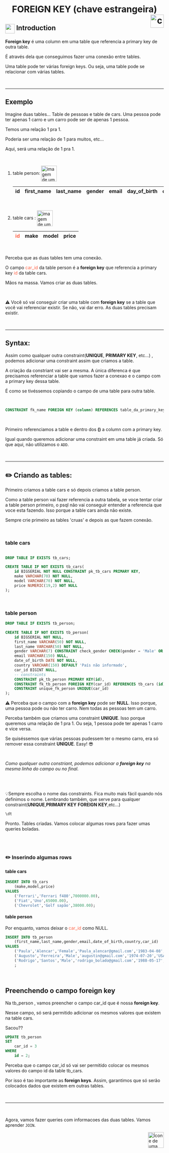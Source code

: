 <h1 align="center"; style="color:">FOREIGN KEY (chave estrangeira) <img src="https://cdn-icons-png.flaticon.com/512/1011/1011870.png" alt="chave vermelha e amarela" width="42px" align="right"></h1> 

## <img src="https://cdn-icons-png.flaticon.com/512/2471/2471007.png" align="top"  width="30px"> Introduction

<strong>Foreign key</strong> é uma column em uma table que referencia a primary key de outra table.

É através dela que conseguimos fazer uma conexão entre tables.


Uma table pode ter várias foreign keys. Ou seja, uma table pode se relacionar com várias tables.

<br>
<hr>


## Exemplo

Imagine duas tables... Table de pessoas e table de cars. Uma pessoa pode ter apenas 1 carro e um carro pode ser de apenas 1 pessoa.

Temos uma relação 1 pra 1.

Poderia ser uma relação de 1 para muitos, etc...

Aqui, será uma relação de 1 pra 1.

<br>

1. table person: <img src="https://cdn-icons-png.flaticon.com/512/3280/3280979.png" alt="imagem de um grupo de pessoas" width="50px" align="center">

    |id|first_name|last_name|gender|email|day_of_birth|country|<span style="color:tomato">car_id</span>|
    |---|---|---|---|---|---|---|---|

<br>



2. table cars : <img src="https://cdn-icons-png.flaticon.com/512/3774/3774278.png" alt="imagem de um grupo de pessoas" width="50px" align="center">

    |<span style="color:tomato">id</span>|make|model|price|
    |---|---|---|---|


<br>

Perceba que as duas tables tem uma conexão.

O campo <span style="color:tomato">car_id</span> da table person é a **foreign key** que referencia a primary key  <span style="color:tomato">id</span> da table cars.
<br>



Mãos na massa. Vamos criar as duas tables.

<br>


:warning: Você só vai conseguir criar uma table com **foreign key** se a table que você vai referenciar existir. Se não, vai dar erro. As duas tables precisam existir.

<br>
<hr>





## Syntax:

Assim como qualquer outra constraint(**UNIQUE**, **PRIMARY KEY**, etc...) , podemos adicionar uma constraint assim que criamos a table.


A criação da constriant vai ser a mesma. A única diferenca é que precisamos referenciar a table que vamos fazer a conexao e o campo com a primary key dessa table.


É como se tivéssemos copiando o campo de uma table para outra table.

<br>

```sql
CONSTRAINT fk_name FOREIGN KEY (column) REFERENCES table_da_primary_key (column_da_primary_key);
```

<br>

Primeiro referenciamos a table e dentro dos **()** a column com a primary key.

Igual quando queremos adicionar uma constraint em uma table já criada. Só que aqui, não utilizamos o `ADD`.

<br>
<hr>

## :pencil2: Criando as tables:
Primeiro criamos a table cars e só depois criamos a table person.

Como a table person vai fazer referencia a outra tabela, se voce tentar criar a table person primeiro, o psql não vai conseguir entender a referencia que voce esta fazendo. Isso porque a table cars ainda não existe.

Sempre crie primeiro as tables 'cruas' e depois as que fazem conexão.

<br>

### table cars

```sql

DROP TABLE IF EXISTS tb_cars;

CREATE TABLE IF NOT EXISTS tb_cars(
    id BIGSERIAL NOT NULL CONSTRAINT pk_tb_cars PRIMARY KEY,
    make VARCHAR(70) NOT NULL,
    model VARCHAR(70) NOT NULL,
    price NUMERIC(19,2) NOT NULL
);
```

<br>

### table person

```sql
DROP TABLE IF EXISTS tb_person;

CREATE TABLE IF NOT EXISTS tb_person(
    id BIGSERIAL NOT NULL,
    first_name VARCHAR(50) NOT NULL,
    last_name VARCHAR(50) NOT NULL,
    gender VARCHAR(7) CONSTRAINT check_gender CHECK(gender = 'Male' OR gender = 'Female'),
    email VARCHAR(150) NULL,
    date_of_birth DATE NOT NULL,
    country VARCHAR(150) DEFAULT 'País não informado',
    car_id BIGINT NULL,
    -- constraints
    CONSTRAINT pk_tb_person PRIMARY KEY(id),
    CONSTRAINT fk_tb_person FOREIGN KEY(car_id) REFERENCES tb_cars (id),
    CONSTRAINT unique_fk_person UNIQUE(car_id)
);
```

:warning: Perceba que o campo com a **foreign key** pode ser **NULL**. Isso porque, uma pessoa pode ou não ter carro. Nem todas as pessoas tem um carro.

Perceba também que criamos uma constraint **UNIQUE**. Isso porque queremos uma relação de 1 pra 1. Ou seja, 1 pessoa pode ter apenas 1 carro e vice versa.

Se quiséssemos que várias pessoas pudessem ter o mesmo carro, era só remover essa constraint **UNIQUE**. Easy! :sunglasses:

<br>

*Como qualquer outra constriant, podemos adicionar a **foreign key** na mesma linha do campo ou no final.*

<br>
<br>



💡Sempre escolha o nome das constraints. Fica muito mais fácil quando nós definimos o nome. Lembrando também, que serve para qualquer constraint(**UNIQUE**,**PRIMARY KEY** **FOREIGN KEY**,etc...)


```sql
\dt
```

Pronto. Tables criadas. Vamos colocar algumas rows para fazer umas queries boladas.

<br>
<br>

### :pencil2: Inserindo algumas rows

#### table cars

```sql
INSERT INTO tb_cars
    (make,model,price)
VALUES
    ('Ferrari','Ferrari f480',7000000.00),
    ('Fiat','Uno',65000.00),
    ('Chevrolet','Golf sapão',38000.00);
```

#### table person

Por enquanto, vamos deixar o <span style="color:tomato">car_id</span> como NULL.
```sql
INSERT INTO tb_person
    (first_name,last_name,gender,email,date_of_birth,country,car_id)
VALUES
    ('Paula','Alencar','Female','Paula_alencar@gmail.com','1983-04-08','Germany',NULL),
    ('Augusto','Ferreira','Male','augustin@gmail.com','1974-07-20','USA',NULL),
    ('Rodrigo','Santos','Male','rodrigo_bolado@gmail.com','1988-05-17','France',NULL)
    ;
```

<br>

## Preenchendo o campo foreign key

Na tb_person , vamos preencher o campo car_id que é nossa **foreign key**.

Nesse campo, só será permitido adicionar os mesmos valores que existem na table cars.

Sacou??


```sql
UPDATE tb_person 
SET
    car_id = 3 
WHERE
    id = 2;
```

Perceba que o campo car_id só vai ser permitido colocar os mesmos valores do campo id da table tb_cars.

Por isso é tao importante as **foreign keys**. Assim, garantimos que só serão colocados dados que existem em outras tables.

<br>
<hr>

<br>

Agora, vamos fazer queries com informacoes das duas tables. Vamos aprender `JOIN`.  


<!-- Botão para o próximo resumo em ordem sequêncial -->
<a href="https://github.com/lGabrielDev/06.postgreSQL/blob/main/2.praticando/20.join.md"><img alt="Ícone de uma seta apontada para direita, representando um link para a próxima página" src="https://cdn-icons-png.flaticon.com/512/8875/8875266.png" width="50px" height="50px" align="right"></a>




